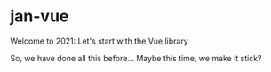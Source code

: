 # jan-vue
Welcome to 2021: Let's start with the Vue library

So, we have done all this before... Maybe this time, we make it stick?

